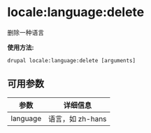 # locale:language:delete
删除一种语言

**使用方法:**
```
drupal locale:language:delete [arguments]
```

## 可用参数
参数 | 详细信息
---------|-------------
language | 语言，如 zh-hans
